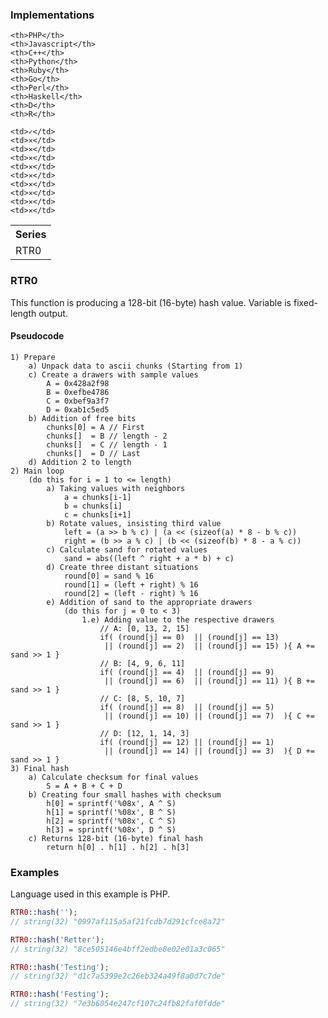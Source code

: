 ### Implementations

<table width="100%">
  <tr>
    <th width="100%">Series</th>
    
    <th>PHP</th>
    <th>Javascript</th>
    <th>C++</th>
    <th>Python</th>
    <th>Ruby</th>
    <th>Go</th>
    <th>Perl</th>
    <th>Haskell</th>
    <th>D</th>
    <th>R</th>
  </tr>
  <tr>
    <td>RTR0</td>
    
    <td>✓</td>
    <td>✕</td>
    <td>✕</td>
    <td>✕</td>
    <td>✕</td>
    <td>✕</td>
    <td>✕</td>
    <td>✕</td>
    <td>✕</td>
    <td>✕</td>
  </tr>
</table>

### RTR0

This function is producing a 128-bit (16-byte) hash value. Variable is fixed-length output.

#### Pseudocode

```
1) Prepare
    a) Unpack data to ascii chunks (Starting from 1)
    c) Create a drawers with sample values
        A = 0x428a2f98
        B = 0xefbe4786
        C = 0xbef9a3f7
        D = 0xab1c5ed5
    b) Addition of free bits
        chunks[0] = A // First
        chunks[]  = B // length - 2
        chunks[]  = C // length - 1
        chunks[]  = D // Last
    d) Addition 2 to length
2) Main loop
    (do this for i = 1 to <= length)
        a) Taking values ​​with neighbors
            a = chunks[i-1]
            b = chunks[i]
            c = chunks[i+1]
        b) Rotate values, insisting third value
            left = (a >> b % c) | (a << (sizeof(a) * 8 - b % c))
            right = (b >> a % c) | (b << (sizeof(b) * 8 - a % c))
        c) Calculate sand for rotated values
            sand = abs((left ^ right + a * b) + c)
        d) Create three distant situations
            round[0] = sand % 16
            round[1] = (left + right) % 16
            round[2] = (left - right) % 16
        e) Addition of sand to the appropriate drawers
            (do this for j = 0 to < 3)
                1.e) Adding value to the respective drawers
                    // A: [0, 13, 2, 15]
                    if( (round[j] == 0)  || (round[j] == 13) 
                     || (round[j] == 2)  || (round[j] == 15) ){ A += sand >> 1 }
                    // B: [4, 9, 6, 11]
                    if( (round[j] == 4)  || (round[j] == 9)  
                     || (round[j] == 6)  || (round[j] == 11) ){ B += sand >> 1 }
                    // C: [8, 5, 10, 7]
                    if( (round[j] == 8)  || (round[j] == 5)
                     || (round[j] == 10) || (round[j] == 7)  ){ C += sand >> 1 }
                    // D: [12, 1, 14, 3]
                    if( (round[j] == 12) || (round[j] == 1)
                     || (round[j] == 14) || (round[j] == 3)  ){ D += sand >> 1 }
3) Final hash
    a) Calculate checksum for final values
        S = A + B + C + D
    b) Creating four small hashes with checksum
        h[0] = sprintf('%08x', A ^ S)
        h[1] = sprintf('%08x', B ^ S)
        h[2] = sprintf('%08x', C ^ S)
        h[3] = sprintf('%08x', D ^ S)
    c) Returns 128-bit (16-byte) final hash
        return h[0] . h[1] . h[2] . h[3]
```

### Examples

Language used in this example is PHP.

```php
RTR0::hash('');
// string(32) "0997af115a5af21fcdb7d291cfce8a72"

RTR0::hash('Retter');
// string(32) "8ce505146e4bff2edbe8e02e01a3c065"

RTR0::hash('Testing');
// string(32) "d1c7a5399e2c26eb324a49f8a0d7c7de"

RTR0::hash('Festing');
// string(32) "7e3b6054e247cf107c24fb82faf0fdde"
```
